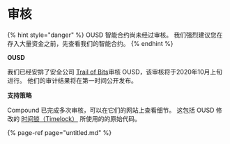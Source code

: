 # 审核

{% hint style="danger" %}
OUSD 智能合约尚未经过审核。 我们强烈建议您在存入大量资金之前，先查看我们的智能合约。
{% endhint %}

**OUSD**

我们已经安排了安全公司 [Trail of Bits](https://www.trailofbits.com/)审核 OUSD，该审核将于2020年10月上旬进行。 他们的审计结果将在第一时间公开发布。

**支持策略**

Compound 已完成多次审核，可以在它们的网站上查看细节。 这包括 OUSD 修改的 [时间锁（Timelock）](../zhi-neng-he-yue/api/timelock-1.md) 所使用的的原始代码。

{% page-ref page="untitled.md" %}

